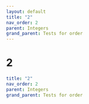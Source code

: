 ```yaml
---
layout: default
title: "2"
nav_order: 2
parent: Integers
grand_parent: Tests for order
---
```


# 2

```yaml
title: "2"
nav_order: 2
parent: Integers
grand_parent: Tests for order
```

